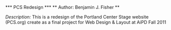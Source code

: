 *** PCS Redesign ***
** Author: Benjamin J. Fisher **

_Description:_ This is a redesign of the Portland Center Stage website (PCS.org) create as a final project for Web Design & Layout at AiPD Fall 2011

